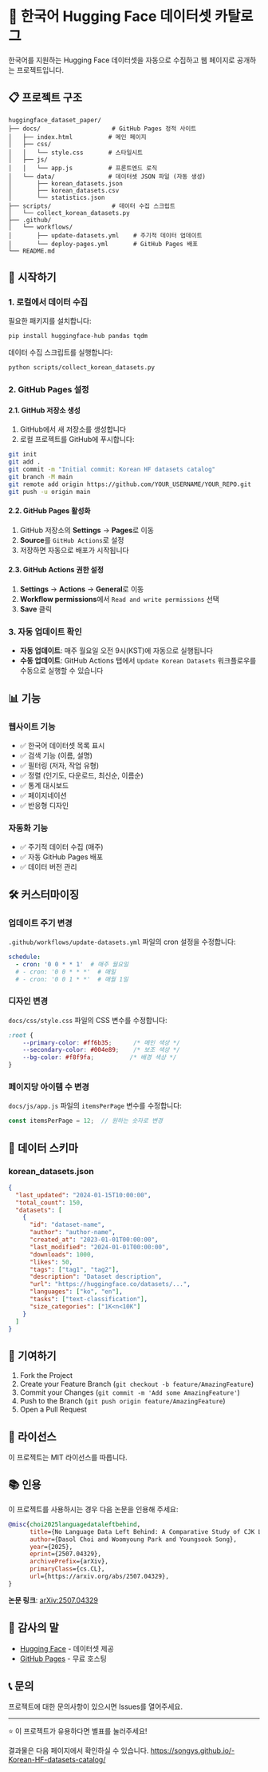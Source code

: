 # 🤗 한국어 Hugging Face 데이터셋 카탈로그

한국어를 지원하는 Hugging Face 데이터셋을 자동으로 수집하고 웹 페이지로 공개하는 프로젝트입니다.

## 📋 프로젝트 구조

```
huggingface_dataset_paper/
├── docs/                    # GitHub Pages 정적 사이트
│   ├── index.html          # 메인 페이지
│   ├── css/
│   │   └── style.css       # 스타일시트
│   ├── js/
│   │   └── app.js          # 프론트엔드 로직
│   └── data/               # 데이터셋 JSON 파일 (자동 생성)
│       ├── korean_datasets.json
│       ├── korean_datasets.csv
│       └── statistics.json
├── scripts/                 # 데이터 수집 스크립트
│   └── collect_korean_datasets.py
├── .github/
│   └── workflows/
│       ├── update-datasets.yml    # 주기적 데이터 업데이트
│       └── deploy-pages.yml       # GitHub Pages 배포
└── README.md
```

## 🚀 시작하기

### 1. 로컬에서 데이터 수집

필요한 패키지를 설치합니다:

```bash
pip install huggingface-hub pandas tqdm
```

데이터 수집 스크립트를 실행합니다:

```bash
python scripts/collect_korean_datasets.py
```

### 2. GitHub Pages 설정

#### 2.1. GitHub 저장소 생성
1. GitHub에서 새 저장소를 생성합니다
2. 로컬 프로젝트를 GitHub에 푸시합니다:

```bash
git init
git add .
git commit -m "Initial commit: Korean HF datasets catalog"
git branch -M main
git remote add origin https://github.com/YOUR_USERNAME/YOUR_REPO.git
git push -u origin main
```

#### 2.2. GitHub Pages 활성화
1. GitHub 저장소의 **Settings** → **Pages**로 이동
2. **Source**를 `GitHub Actions`로 설정
3. 저장하면 자동으로 배포가 시작됩니다

#### 2.3. GitHub Actions 권한 설정
1. **Settings** → **Actions** → **General**로 이동
2. **Workflow permissions**에서 `Read and write permissions` 선택
3. **Save** 클릭

### 3. 자동 업데이트 확인

- **자동 업데이트**: 매주 월요일 오전 9시(KST)에 자동으로 실행됩니다
- **수동 업데이트**: GitHub Actions 탭에서 `Update Korean Datasets` 워크플로우를 수동으로 실행할 수 있습니다

## 📊 기능

### 웹사이트 기능
- ✅ 한국어 데이터셋 목록 표시
- ✅ 검색 기능 (이름, 설명)
- ✅ 필터링 (저자, 작업 유형)
- ✅ 정렬 (인기도, 다운로드, 최신순, 이름순)
- ✅ 통계 대시보드
- ✅ 페이지네이션
- ✅ 반응형 디자인

### 자동화 기능
- ✅ 주기적 데이터 수집 (매주)
- ✅ 자동 GitHub Pages 배포
- ✅ 데이터 버전 관리

## 🛠️ 커스터마이징

### 업데이트 주기 변경

`.github/workflows/update-datasets.yml` 파일의 cron 설정을 수정합니다:

```yaml
schedule:
  - cron: '0 0 * * 1'  # 매주 월요일
  # - cron: '0 0 * * *'  # 매일
  # - cron: '0 0 1 * *'  # 매월 1일
```

### 디자인 변경

`docs/css/style.css` 파일의 CSS 변수를 수정합니다:

```css
:root {
    --primary-color: #ff6b35;      /* 메인 색상 */
    --secondary-color: #004e89;    /* 보조 색상 */
    --bg-color: #f8f9fa;          /* 배경 색상 */
}
```

### 페이지당 아이템 수 변경

`docs/js/app.js` 파일의 `itemsPerPage` 변수를 수정합니다:

```javascript
const itemsPerPage = 12;  // 원하는 숫자로 변경
```

## 📝 데이터 스키마

### korean_datasets.json
```json
{
  "last_updated": "2024-01-15T10:00:00",
  "total_count": 150,
  "datasets": [
    {
      "id": "dataset-name",
      "author": "author-name",
      "created_at": "2023-01-01T00:00:00",
      "last_modified": "2024-01-01T00:00:00",
      "downloads": 1000,
      "likes": 50,
      "tags": ["tag1", "tag2"],
      "description": "Dataset description",
      "url": "https://huggingface.co/datasets/...",
      "languages": ["ko", "en"],
      "tasks": ["text-classification"],
      "size_categories": ["1K<n<10K"]
    }
  ]
}
```

## 🤝 기여하기

1. Fork the Project
2. Create your Feature Branch (`git checkout -b feature/AmazingFeature`)
3. Commit your Changes (`git commit -m 'Add some AmazingFeature'`)
4. Push to the Branch (`git push origin feature/AmazingFeature`)
5. Open a Pull Request

## 📄 라이선스

이 프로젝트는 MIT 라이선스를 따릅니다.

## 📚 인용

이 프로젝트를 사용하시는 경우 다음 논문을 인용해 주세요:

```bibtex
@misc{choi2025languagedataleftbehind,
      title={No Language Data Left Behind: A Comparative Study of CJK Language Datasets in the Hugging Face Ecosystem},
      author={Dasol Choi and Woomyoung Park and Youngsook Song},
      year={2025},
      eprint={2507.04329},
      archivePrefix={arXiv},
      primaryClass={cs.CL},
      url={https://arxiv.org/abs/2507.04329},
}
```

**논문 링크**: [arXiv:2507.04329](https://arxiv.org/abs/2507.04329)

## 🙏 감사의 말

- [Hugging Face](https://huggingface.co/) - 데이터셋 제공
- [GitHub Pages](https://pages.github.com/) - 무료 호스팅

## 📞 문의

프로젝트에 대한 문의사항이 있으시면 Issues를 열어주세요.

---

⭐ 이 프로젝트가 유용하다면 별표를 눌러주세요!

결과물은 다음 페이지에서 확인하실 수 있습니다.
https://songys.github.io/-Korean-HF-datasets-catalog/
